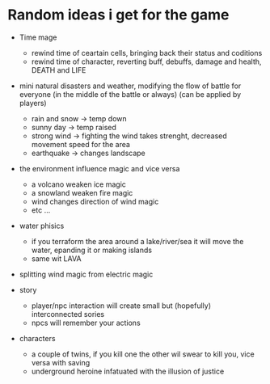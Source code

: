 # Random ideas i get for the game

- Time mage
	- rewind time of ceartain cells, bringing back their status and coditions
	- rewind time of character, reverting buff, debuffs, damage and health, DEATH and LIFE

- mini natural disasters and weather, modifying the flow of battle for everyone (in the middle of the battle or always) (can be applied by players)
	- rain and snow -> temp down
	- sunny day -> temp raised
	- strong wind -> fighting the wind takes strenght, decreased movement speed for the area 
	- earthquake -> changes landscape

- the environment influence magic and vice versa
	- a volcano weaken ice magic
	- a snowland weaken fire magic
	- wind changes direction of wind magic
	- etc ...

- water phisics
	- if you terraform the area around a lake/river/sea it will move the water, epanding it or making islands
	- same wit LAVA

- splitting wind magic from electric magic

- story
	- player/npc interaction will create small but (hopefully) interconnected sories
	- npcs will remember your actions

- characters
	- a couple of twins, if you kill one the other wil swear to kill you, vice versa with saving
	- underground heroine infatuated with the illusion of justice